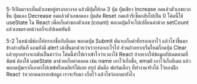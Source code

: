 5-1เปิดมาจะเห็นตัวเลขอยู่ตรงกลางจอ แล้วมีปุ่มให้กด 3 ปุ่ม
ปุ่มเขียว Increase กดแล้วตัวเลขบวกขึ้น
ปุ่มแดง Decrease กดแล้วตัวเลขลดลง
ปุ่มส้ม Reset กดแล้วรีเซ็ตกลับไปเป็น 0
โค้ดนี้ใช้ useState ใน React เพื่อเก็บค่าของตัวเลข (count) พอกดปุ่มก็จะไปเปลี่ยนค่าด้วย setCount แล้วเลขตรงหน้าจอก็จะอัปเดตทันที

5-2 ในหน้ามีช่องให้กรอกชื่อกับอีเมล พอกดปุ่ม Submit มันจะเก็บค่าที่กรอกเอาไว้ แล้วโชว์ขึ้นมาข้างล่างทันที 
แถมยังมี alert เด้งขึ้นมาด้วยว่าเรากรอกอะไรไป ส่วนถ้าอยากเริ่มใหม่ก็กดปุ่ม Clear 
แล้วทุกอย่างจะกลับเป็นค่าว่าง
โค้ดนี้ทำให้เราเข้าใจว่าเวลาใช้ React ถ้าอยากให้ข้อมูลอัปเดตตามที่พิมพ์ ต้องใช้ useState 
มาช่วยเก็บค่าตลอด เช่น name เอาไว้เก็บชื่อ, email เอาไว้เก็บอีเมล 
แล้วพอกดปุ่มเราก็เอาค่าไปเซฟหรือเคลียร์ได้เลย
สรุป มันคือ ฟอร์มเล็กๆ ที่ทำงานจริงได้ ไว้ลองฝึก React ว่าเวลาคนกรอกข้อมูล เราจะรับมา เก็บไว้ 
แล้วโชว์ออกมายังไง